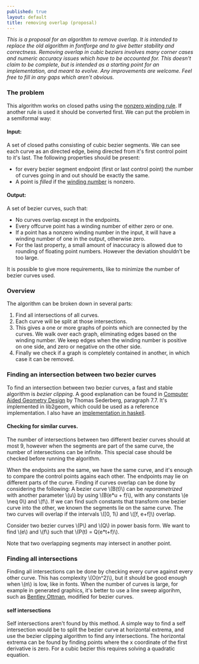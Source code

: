 ```yaml
---
published: true
layout: default
title: removing overlap (proposal)
---
```


*This is a proposal for an algorithm to remove overlap.  It is
intended to replace the old algorithm in fontforge and to give better
stability and correctness.  Removing overlap in cubic beziers involves
many corner cases and numeric accuracy issues which have to be
accounted for.  This doesn't claim to be complete, but is intended as
a starting point for an implementation, and meant to evolve.  Any
improvements are welcome.  Feel free to fill in any gaps which aren't
obvious.*

### The problem

This algorithm works on closed paths using the [nonzero winding
rule](http://en.wikipedia.org/wiki/Nonzero-rule).  If another rule is
used it should be converted first.  We can put the problem in a
semiformal way:

#### Input:

A set of closed paths consisting of cubic bezier segments.  We can see
each curve as an directed edge, being directed from it's first control
point to it's last.  The following properties should be present:

- for every bezier segment endpoint (first or last control point) the
  number of curves going in and out should be exactly the same.
- A point is *filled* if the [winding
  number](http://en.wikipedia.org/wiki/Winding_number) is nonzero.

#### Output:
A set of bezier curves, such that:

- No curves overlap except in the endpoints.
- Every offcurve point has a winding number of either zero or one.
- If a point has a nonzero winding number in the input, it will have a
  winding number of one in the output, otherwise zero.
- For the last property, a small amount of inaccuracy is allowed due
  to rounding of floating point numbers.  However the deviation
  shouldn't be too large.

It is possible to give more requirements, like to minimize the number of
bezier curves used.
  
### Overview

The algorithm can be broken down in several parts:

1. Find all intersections of all curves.
2. Each curve will be split at those intersections.
3. This gives a one or more graphs of points which are connected by the curves.
   We walk over each graph, eliminating edges based on the winding number.  We keep edges
   when the winding number is positive on one side, and zero or negative on the other side.
4. Finally we check if a graph is completely contained in another, in which case it can be
   removed.

### Finding an intersection between two bezier curves

To find an intersection between two bezier curves, a fast and stable
algorithm is *bezier clipping*.  A good explanation can be found in
[Computer Aided Geometry
Design](http://tom.cs.byu.edu/~557/text/cagd.pdf) by Thomas Sederberg,
paragraph 7.7.  It's implemented in lib2geom, which could be used as a
reference implementation.  I also have an [implementation in
haskell](https://github.com/kuribas/cubicbezier/blob/master/Geom2D/CubicBezier/Intersection.hs).

#### Checking for similar curves.

The number of intersections between two different bezier curves should
at most 9, however when the segments are part of the same curve, the
number of intersections can be infinite.  This special case should be
checked before running the algorithm.

When the endpoints are the same, we have the same curve, and it's
enough to compare the control points agains each other. The endpoints
may lie on different parts of the curve.  Finding if curves overlap
can be done by considering the following: A bezier curve \\(B(t)\\)
can be *reparametrized* with another parameter \\(u\\) by using
\\(B(e*u + f)\\), with any constants \\(e \neq 0\\) and \\(f\\).  If
we can find such constants that transform one bezier curve into the
other, we known the segments lie on the same curve.  The two curves
will overlap if the intervals \\([0, 1\\) and \\([f, e+f]\\) overlap.

Consider two bezier curves \\(P\\) and \\(Q\\) in power basis form.
We want to find \\(e\\) and \\(f\\) such that \\(P(t) = Q(e*t+f)\\).

Note that two overlapping segments may intersect in another point.

### Finding all intersections

Finding all intersections can be done by checking every curve against
every other curve.  This has complexity \\(O(n^2)\\), but it should be
good enough when \\(n\\) is low, like in fonts.  When the number of
curves is large, for example in generated graphics, it's better to use
a line sweep algorihm, such as [Bentley
Ottman](http://en.wikipedia.org/wiki/Bentley%E2%80%93Ottmann_algorithm),
modified for bezier curves.

#### self intersections

Self intersections aren't found by this method.  A simple way to find
a self intersection would be to split the bezier curve at horizontal
extrema, and use the bezier clipping algorithm to find any
intersections.  The horizontal extrema can be found by finding points
where the x coordinate of the first derivative is zero.  For a cubic
bezier this requires solving a quadratic equation.


